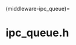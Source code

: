 
(middleware-ipc_queue)=
# ipc_queue.h
```{doxygenfile} middleware\ipc_queue\include\ipc_queue.h
```


